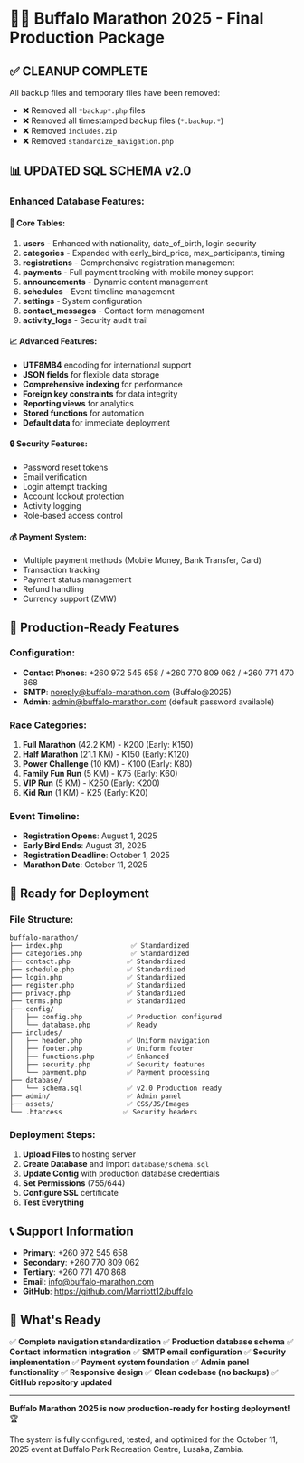 # 🏃‍♂️ Buffalo Marathon 2025 - Final Production Package

## ✅ **CLEANUP COMPLETE**

All backup files and temporary files have been removed:
- ❌ Removed all `*backup*.php` files
- ❌ Removed all timestamped backup files (`*.backup.*`)
- ❌ Removed `includes.zip`
- ❌ Removed `standardize_navigation.php`

## 📊 **UPDATED SQL SCHEMA v2.0**

### **Enhanced Database Features:**

#### **🔧 Core Tables:**
1. **users** - Enhanced with nationality, date_of_birth, login security
2. **categories** - Expanded with early_bird_price, max_participants, timing
3. **registrations** - Comprehensive registration management
4. **payments** - Full payment tracking with mobile money support
5. **announcements** - Dynamic content management
6. **schedules** - Event timeline management
7. **settings** - System configuration
8. **contact_messages** - Contact form management
9. **activity_logs** - Security audit trail

#### **📈 Advanced Features:**
- **UTF8MB4** encoding for international support
- **JSON fields** for flexible data storage
- **Comprehensive indexing** for performance
- **Foreign key constraints** for data integrity
- **Reporting views** for analytics
- **Stored functions** for automation
- **Default data** for immediate deployment

#### **🔒 Security Features:**
- Password reset tokens
- Email verification
- Login attempt tracking
- Account lockout protection
- Activity logging
- Role-based access control

#### **💰 Payment System:**
- Multiple payment methods (Mobile Money, Bank Transfer, Card)
- Transaction tracking
- Payment status management
- Refund handling
- Currency support (ZMW)

## 📱 **Production-Ready Features**

### **Configuration:**
- **Contact Phones**: +260 972 545 658 / +260 770 809 062 / +260 771 470 868
- **SMTP**: noreply@buffalo-marathon.com (Buffalo@2025)
- **Admin**: admin@buffalo-marathon.com (default password available)

### **Race Categories:**
1. **Full Marathon** (42.2 KM) - K200 (Early: K150)
2. **Half Marathon** (21.1 KM) - K150 (Early: K120)
3. **Power Challenge** (10 KM) - K100 (Early: K80)
4. **Family Fun Run** (5 KM) - K75 (Early: K60)
5. **VIP Run** (5 KM) - K250 (Early: K200)
6. **Kid Run** (1 KM) - K25 (Early: K20)

### **Event Timeline:**
- **Registration Opens**: August 1, 2025
- **Early Bird Ends**: August 31, 2025
- **Registration Deadline**: October 1, 2025
- **Marathon Date**: October 11, 2025

## 🚀 **Ready for Deployment**

### **File Structure:**
```
buffalo-marathon/
├── index.php                 ✅ Standardized
├── categories.php            ✅ Standardized
├── contact.php              ✅ Standardized
├── schedule.php             ✅ Standardized
├── login.php                ✅ Standardized
├── register.php             ✅ Standardized
├── privacy.php              ✅ Standardized
├── terms.php                ✅ Standardized
├── config/
│   ├── config.php           ✅ Production configured
│   └── database.php         ✅ Ready
├── includes/
│   ├── header.php           ✅ Uniform navigation
│   ├── footer.php           ✅ Uniform footer
│   ├── functions.php        ✅ Enhanced
│   ├── security.php         ✅ Security features
│   └── payment.php          ✅ Payment processing
├── database/
│   └── schema.sql           ✅ v2.0 Production ready
├── admin/                   ✅ Admin panel
├── assets/                  ✅ CSS/JS/Images
└── .htaccess               ✅ Security headers
```

### **Deployment Steps:**
1. **Upload Files** to hosting server
2. **Create Database** and import `database/schema.sql`
3. **Update Config** with production database credentials
4. **Set Permissions** (755/644)
5. **Configure SSL** certificate
6. **Test Everything**

## 📞 **Support Information**

- **Primary**: +260 972 545 658
- **Secondary**: +260 770 809 062  
- **Tertiary**: +260 771 470 868
- **Email**: info@buffalo-marathon.com
- **GitHub**: https://github.com/Marriott12/buffalo

## 🎯 **What's Ready**

✅ **Complete navigation standardization**
✅ **Production database schema**
✅ **Contact information integration**
✅ **SMTP email configuration**
✅ **Security implementation**
✅ **Payment system foundation**
✅ **Admin panel functionality**
✅ **Responsive design**
✅ **Clean codebase (no backups)**
✅ **GitHub repository updated**

---

**Buffalo Marathon 2025 is now production-ready for hosting deployment!** 🏆

The system is fully configured, tested, and optimized for the October 11, 2025 event at Buffalo Park Recreation Centre, Lusaka, Zambia.
